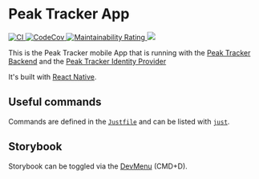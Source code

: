 # Peak Tracker App

<p>
  <a href="https://github.com/peterfication/peak-tracker-app/actions?query=branch%3Amain+">
    <img alt="CI" src="https://github.com/peterfication/peak-tracker-app/actions/workflows/ci.yml/badge.svg" \>
  </a>
  <a href="https://codecov.io/gh/peterfication/peak-tracker-app">
    <img alt="CodeCov" src="https://codecov.io/gh/peterfication/peak-tracker-app/branch/main/graph/badge.svg?token=V5HKH4C2BA" \>
  </a>
  <a href="https://sonarcloud.io/summary/new_code?id=peterfication_peak-tracker-app">
    <img alt="Maintainability Rating" src="https://sonarcloud.io/api/project_badges/measure?project=peterfication_peak-tracker-app&metric=sqale_rating" \>
  </a>
  <a href="https://codeclimate.com/github/peterfication/peak-tracker-app/maintainability">
    <img src="https://api.codeclimate.com/v1/badges/c5469054438b7427117f/maintainability" />
  </a>
</p>

This is the Peak Tracker mobile App that is running with the [Peak Tracker Backend](https://github.com/peterfication/peak_tracker_backend) and the [Peak Tracker Identity Provider](https://github.com/peterfication/peak-tracker-auth/)

It's built with [React Native](https://reactnative.dev/).

## Useful commands

Commands are defined in the [`Justfile`](Justfile) and can be listed with [`just`](https://github.com/casey/just).

## Storybook

Storybook can be toggled via the [DevMenu](https://github.com/zoontek/react-native-dev-menu) (CMD+D).
